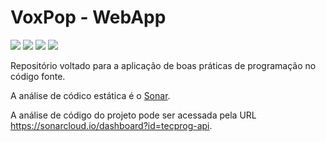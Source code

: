 # VoxPop - WebApp

<img src="https://sonarcloud.io/api/project_badges/measure?project=tecprog-api&metric=alert_status"> <img src="https://sonarcloud.io/api/project_badges/measure?project=tecprog-api&metric=bugs"> <img src="https://sonarcloud.io/api/project_badges/measure?project=tecprog-api&metric=duplicated_lines_density"> <img src="https://sonarcloud.io/api/project_badges/measure?project=tecprog-api&metric=ncloc">

Repositório voltado para a aplicação de boas práticas de programação no código fonte.

A análise de códico estática é o [Sonar](https://www.sonarqube.org/).

A análise de código do projeto pode ser acessada pela URL https://sonarcloud.io/dashboard?id=tecprog-api.
